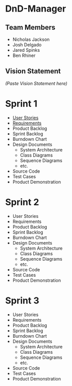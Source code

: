 # DnD-Manager

## Team Members
* Nicholas Jackson
* Josh Delgado
* Jared Spinks
* Ben Rhiner

## Vision Statement
*(Paste Vision Statement here)*

# Sprint 1
* [User Stories](https://docs.google.com/spreadsheets/d/1FfcCxaywfuh76g2j_i42HgGdwLvbunMkLX1-DLAZhgQ/edit?usp=sharing)
* [Requirements](https://docs.google.com/spreadsheets/d/15lbWcz34hpmWeJnTcf9D5Hb3c97h5eW8H1B77S2Vk5w/edit?usp=sharing)
* Product Backlog
* Sprint Backlog
* Burndown Chart
* Design Documents
  * System Architecture
  * Class Diagrams
  * Sequence Diagrams
  * etc.
* Source Code
* Test Cases
* Product Demonstration

# Sprint 2
* User Stories
* Requirements
* Product Backlog
* Sprint Backlog
* Burndown Chart
* Design Documents
  * System Architecture
  * Class Diagrams
  * Sequence Diagrams
  * etc.
* Source Code
* Test Cases
* Product Demonstration

# Sprint 3
* User Stories
* Requirements
* Product Backlog
* Sprint Backlog
* Burndown Chart
* Design Documents
  * System Architecture
  * Class Diagrams
  * Sequence Diagrams
  * etc.
* Source Code
* Test Cases
* Product Demonstration


